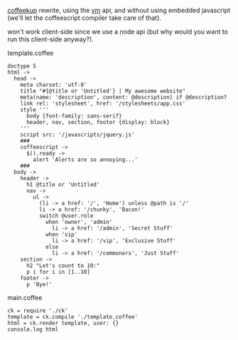 [coffeekup](https://github.com/mauricemach/coffeekup) rewrite, using the [vm](http://nodejs.org/docs/v0.3.7/api/vm.html) api, and without using embedded javascript (we'll let the coffeescript compiler take care of that).

won't work client-side since we use a node api (but why would you want to run this client-side anyway?).

template.coffee

    doctype 5
    html ->
      head ->
        meta charset: 'utf-8'
        title "#{@title or 'Untitled'} | My awesome website"
        meta(name: 'description', content: @description) if @description?
        link rel: 'stylesheet', href: '/stylesheets/app.css'
        style '''
          body {font-family: sans-serif}
          header, nav, section, footer {display: block}
        '''
        script src: '/javascripts/jquery.js'
        ###
        coffeescript ->
          $().ready ->
            alert 'Alerts are so annoying...'
        ###
      body ->
        header ->
          h1 @title or 'Untitled'
          nav ->
            ul ->
              (li -> a href: '/', 'Home') unless @path is '/'
              li -> a href: '/chunky', 'Bacon!'
              switch @user.role
                when 'owner', 'admin'
                  li -> a href: '/admin', 'Secret Stuff'
                when 'vip'
                  li -> a href: '/vip', 'Exclusive Stuff'
                else
                  li -> a href: '/commoners', 'Just Stuff'
        section ->
          h2 "Let's count to 10:"
          p i for i in [1..10]
        footer ->
          p 'Bye!'

main.coffee

    ck = require './ck'
    template = ck.compile './template.coffee'
    html = ck.render template, user: {}
    console.log html
